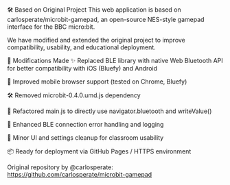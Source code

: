 🛠️ Based on Original Project
This web application is based on carlosperate/microbit-gamepad, an open-source NES-style gamepad interface for the BBC micro:bit.

We have modified and extended the original project to improve compatibility, usability, and educational deployment.

🔄 Modifications Made
✨ Replaced BLE library with native Web Bluetooth API for better compatibility with iOS (Bluefy) and Android

📱 Improved mobile browser support (tested on Chrome, Bluefy)

🛠 Removed microbit-0.4.0.umd.js dependency

🧼 Refactored main.js to directly use navigator.bluetooth and writeValue()

🧪 Enhanced BLE connection error handling and logging

🎨 Minor UI and settings cleanup for classroom usability

📦 Ready for deployment via GitHub Pages / HTTPS environment

Original repository by @carlosperate:
https://github.com/carlosperate/microbit-gamepad
